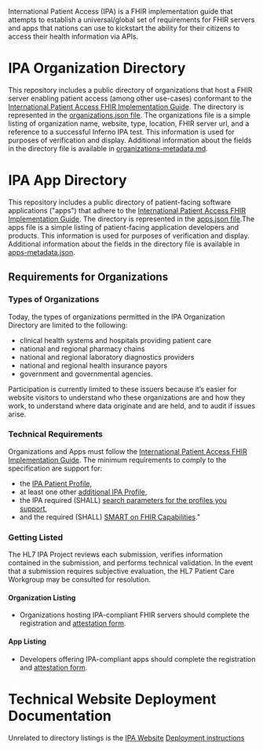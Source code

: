 International Patient Access (IPA) is a FHIR implementation guide that attempts to establish a universal/global set of requirements for FHIR servers and apps that nations can use to kickstart the ability for their citizens to access their health information via APIs.

# IPA Organization Directory

This repository includes a public directory of organizations that host a FHIR server enabling patient access (among other use-cases) conformant to the [International Patient Access FHIR Implementation Guide](https://hl7.org/fhir/uv/ipa/).
The directory is represented in the [organizations.json file](directory-documentation/organizations.json). The organizations file is a simple listing of organization name, website, type, location, FHIR server url, and a reference to a successful Inferno IPA test.  This information is used for purposes of verification and display. Additional information about the fields in the directory file is available in [organizations-metadata.md](directory-documentation/organizations-metadata.md).


# IPA App Directory

This repository includes a public directory of patient-facing software applications ("apps") that adhere to the [International Patient Access FHIR Implementation Guide](https://hl7.org/fhir/uv/ipa/). The directory is represented in the [apps.json file](directory-documentation/apps.json).The apps file is a simple listing of patient-facing application developers and products. This information is used for purposes of verification and display.  Additional information about the fields in the directory file is available in [apps-metadata.json](directory-documentation/apps-metadata.json).

## Requirements for Organizations
### Types of Organizations
Today, the types of organizations permitted in the IPA Organization Directory are limited to the following:

- clinical health systems and hospitals providing patient care
- national and regional pharmacy chains
- national and regional laboratory diagnostics providers
- national and regional health insurance payors
- government and governmental agencies. 

Participation is currently limited to these issuers because it’s easier for website visitors to understand who these organizations are and how they work, to understand where data originate and are held, and to audit if issues arise. 

### Technical Requirements
Organizations and Apps must follow the [International Patient Access FHIR Implementation Guide](https://hl7.org/fhir/uv/ipa/). The minimum requirements to comply to the specification are support for: 
* the [IPA Patient Profile](https://hl7.org/fhir/uv/ipa/StructureDefinition-ipa-patient.html),
* at least one other [additional IPA Profile](https://hl7.org/fhir/uv/ipa/artifacts.html#profiles-primary-resources),
* the IPA required (SHALL) [search parameters for the profiles you support](https://hl7.org/fhir/uv/ipa/CapabilityStatement-ipa-server.html#Patient1-9),
* and the required (SHALL) [SMART on FHIR Capabilities](https://hl7.org/fhir/uv/ipa/access.html#smart-on-fhir-server-capabilities)."


### Getting Listed
The HL7 IPA Project reviews each submission, verifies information contained in the submission, and performs technical validation. In the event that a submission requires subjective evaluation, the HL7 Patient Care Workgroup may be consulted for resolution. 
#### Organization Listing
* Organizations hosting IPA-compliant FHIR servers should complete the registration and [attestation form](https://forms.gle/U73qymT4SjMDcF1x6).

#### App Listing
* Developers offering IPA-compliant apps should complete the registration and [attestation form](https://forms.gle/oWdXck4by1yAFy4FA).


# Technical Website Deployment Documentation
Unrelated to directory listings is the [IPA Website]() [Deployment instructions](site-build-instructions/index.md)